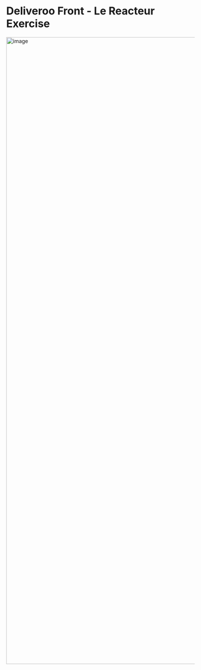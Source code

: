 # Deliveroo Front - Le Reacteur Exercise

<img width="1677" alt="image" src="https://github.com/jrlherm/deliveroo-frontend--LeReacteur/assets/10896142/4ae67457-ce57-453e-acbe-7c157eb9fba4">
